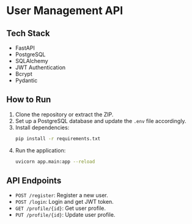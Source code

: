 # User Management API

## Tech Stack
- FastAPI
- PostgreSQL
- SQLAlchemy
- JWT Authentication
- Bcrypt
- Pydantic

## How to Run

1. Clone the repository or extract the ZIP.
2. Set up a PostgreSQL database and update the `.env` file accordingly.
3. Install dependencies:
   ```bash
   pip install -r requirements.txt
   ```
4. Run the application:
   ```bash
   uvicorn app.main:app --reload
   ```

## API Endpoints

- `POST /register`: Register a new user.
- `POST /login`: Login and get JWT token.
- `GET /profile/{id}`: Get user profile.
- `PUT /profile/{id}`: Update user profile.
